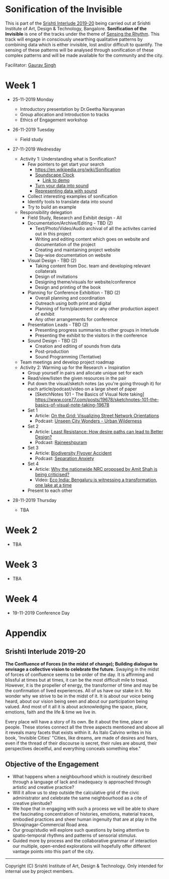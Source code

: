 # Sonification of the Invisible

This is part of the [Srishti Interlude 2019-20](#srishti-interlude-2019-20) being carried out at Srishti Institute of Art, Design & Technology, Bangalore. **Sonification of the Invisible** is one of the tracks under the theme of [Sensing the Rhythm](#objective-of-the-engagement). This track will engage in consciously unearthing qualitative patterns by combining data which is either invisible, lost and/or difficult to quantify. The sensing of these patterns will be analysed through sonification of these complex patterns and will be made available for the community and the city.

Facilitator: [Gaurav Singh](https://github.com/0xf17)

# Week 1
- 25-11-2019 Monday
  - Introductory presentation by Dr.Geetha Narayanan
  - Group allocation and Introduction to tracks
  - Ethics of Engagement workshop
- 26-11-2019 Tuesday
  - Field study
- 27-11-2019 Wednesday
  - Activity 1: Understanding what is Sonification?
    - Few pointers to get start your search
      - https://en.wikipedia.org/wiki/Sonification
      - [Soundscape Clock](https://smartech.gatech.edu/handle/1853/61510)
        - [Link to demo](https://soundcloud.com/user-657836730/speaking-soundscape)
      - [Turn your data into sound](https://www.revealnews.org/blog/turn-your-data-into-sound-using-our-new-miditime-library/)
      - [Representing data with sound](https://blogs.lib.msu.edu/node/231687/)
    - Collect interesting examples of sonification
    - Identify tools to translate data into sound
    - Try to build an example
  - Responsibility delegation
    - Field Study, Research and Exhibit design - All
    - Documentation/Archive/Editing - TBD (2)
      - Text/Photo/Video/Audio archival of all the activites carried out in this project
      - Writing and editing content which goes on website and documentation of the project
      - Creating and maintaining project website
      - Day-wise documentation on website
    - Visual Design - TBD (2)
      - Taking content from Doc. team and developing relevant collaterals
      - Design of invitations
      - Designing theme/visuals for website/conference
      - Design and printing of the book
    - Planning for Conference Exhibition - TBD (2)
      - Overall planning and coordination
      - Outreach using both print and digital
      - Planning of form/placement or any other production aspect of exhibit
      - Any other arrangements for conference
    - Presentation Leads - TBD (2)
      - Presenting progress summaries to other groups in Interlude
      - Presenting the exhibit to the visitors in the conference
    - Sound Design - TBD (2)
      - Creation and editing of sounds from data
      - Post-production
      - Sound Programming (Tentative)
  - Team meetings and develop project roadmap
  - Activity 2: Warming up for the Research + Inspiration
    - Group yourself in pairs and allocate unique set for each
    - Read/view/listen the given resources in the pair
    - Put down the visual/sketch notes (as you're going through it) for each article/podcast/video on a large sheet of paper
      - [SketchNotes 101 - The Basics of Visual Note taking] https://www.core77.com/posts/19678/sketchnotes-101-the-basics-of-visual-note-taking-19678
    - Set 1
      - Article: [On the Grid: Visualizing Street Network Orientations](https://99percentinvisible.org/article/on-the-grid-visualizing-street-network-orientations-across-50-global-cities/)
      - Podcast: [Unseen City Wonders - Urban Wilderness](https://99percentinvisible.org/episode/unseen-city-wonders-urban-wilderness/)
    - Set 2
      - Article: [Least Resistance: How desire paths can lead to Better Design?](https://99percentinvisible.org/article/least-resistance-desire-paths-can-lead-better-design/)
      - Podcast: [Rajneeshpuram](https://99percentinvisible.org/episode/rajneeshpuram/)
    - Set 3
      - Article: [Biodiversity Flyover Accident](https://www.ndtv.com/hyderabad-news/biodiversity-flyover-accident-on-camera-speeding-car-skids-off-hyderabad-flyover-crashes-kills-1-2137493)
      - Podcast: [Separation Anxiety](https://99percentinvisible.org/episode/separation-anxiety/)
    - Set 4
      - Article: [Why the nationwide NRC proposed by Amit Shah is being criticised?](https://www.indiatoday.in/india-today-insight/story/why-the-nationwide-nrc-proposed-by-amit-shah-is-being-criticised-1621483-2019-11-22)
      - Video: [Eco India: Bengaluru is witnessing a transformation, one lake at a time](https://www.youtube.com/watch?v=nHqpKyt8w8A&feature=youtu.be)
    - Present to each other

- 28-11-2019 Thursday
  - TBA
  
# Week 2
- TBA

# Week 3
- TBA

# Week 4
- 19-11-2019 Conference Day

# Appendix

## Srishti Interlude 2019-20
**The Confluence of Forces (in the midst of change); Building dialogue to envisage a collective vision to celebrate the future.** Swaying in the midst of forces of confluence seems to be order of the day. It is affirming and blissful at times but at times, it can be the most difficult mile to tread. However, it is the propeller of energy, the transformer of time and may be the confirmation of lived experiences. All of us have our stake in it. No wonder why we strive to be in the midst of it. It is about our voice being heard, about our vision being seen and about our participation being valued. And most of it all it is about acknowledging the space, place, emotions, faith and the life & time we live in.

Every place will have a story of its own. Be it about the time, place or people. These stories connect all the three aspects mentioned and above all it reveals many facets that exists within it. As Italo Calvino writes in his book, 'Invisible Cities' "Cities, like dreams, are made of desires and fears, even if the thread of their discourse is secret, their rules are absurd, their perspectives deceitful, and everything conceals something else."

## Objective of the Engagement
- What happens when a neighbourhood which is routinely described through a language of lack and inadequacy is approached through artistic and creative practice? 
- Will it allow us to step outside the calculative grid of the civic administrator and celebrate the same neighbourhood as a cite of creative plenitude? 
- We hope that in engaging with such a process we will be able to share the fascinating concentration of histories, emotions, material traces, embodied practices and sheer human ingenuity that are at play in the Shivajinagar-Commercial Road area.
- Our group/studio will explore such questions by being attentive to spatio-temporal rhythms and patterns of sensorial stimulus. 
- Guided more by process and the collaborative grammar of interaction our multiple, open-ended explorations will hopefully offer different vantage points into this part of the city. 

<hr/>

Copyright (C) Srishti Institute of Art, Design & Technology. Only intended for internal use by project members.
